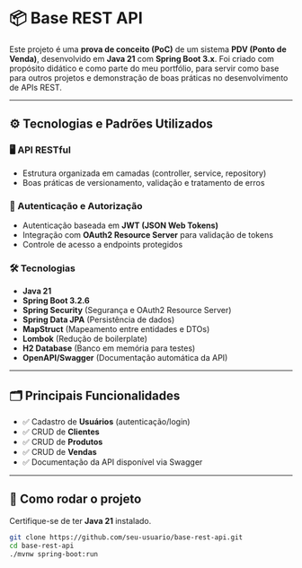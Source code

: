 # 📦 Base REST API

Este projeto é uma **prova de conceito (PoC)** de um sistema **PDV (Ponto de Venda)**, desenvolvido em **Java 21** com **Spring Boot 3.x**. Foi criado com propósito didático e como parte do meu portfólio, para servir como base para outros projetos e demonstração de boas práticas no desenvolvimento de APIs REST.

---

## ⚙️ Tecnologias e Padrões Utilizados

### 🖥️ API RESTful
- Estrutura organizada em camadas (controller, service, repository)
- Boas práticas de versionamento, validação e tratamento de erros

### 🔐 Autenticação e Autorização
- Autenticação baseada em **JWT (JSON Web Tokens)**
- Integração com **OAuth2 Resource Server** para validação de tokens
- Controle de acesso a endpoints protegidos

### 🛠️ Tecnologias
- **Java 21**
- **Spring Boot 3.2.6**
- **Spring Security** (Segurança e OAuth2 Resource Server)
- **Spring Data JPA** (Persistência de dados)
- **MapStruct** (Mapeamento entre entidades e DTOs)
- **Lombok** (Redução de boilerplate)
- **H2 Database** (Banco em memória para testes)
- **OpenAPI/Swagger** (Documentação automática da API)

---

## 🗂️ Principais Funcionalidades

- ✅ Cadastro de **Usuários** (autenticação/login)
- ✅ CRUD de **Clientes**
- ✅ CRUD de **Produtos**
- ✅ CRUD de **Vendas**
- ✅ Documentação da API disponível via Swagger

---

## 🚀 Como rodar o projeto

Certifique-se de ter **Java 21** instalado.

```bash
git clone https://github.com/seu-usuario/base-rest-api.git
cd base-rest-api
./mvnw spring-boot:run
